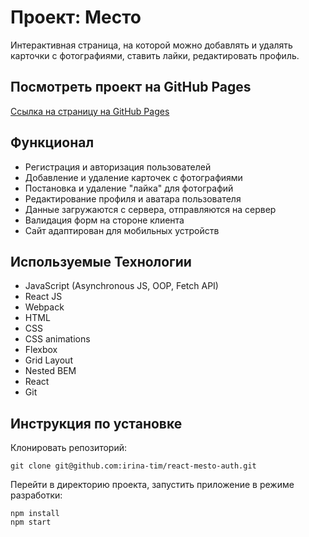 # Проект: Место

Интерактивная страница, на которой можно добавлять и удалять карточки с фотографиями, ставить лайки, редактировать профиль.

## Посмотреть проект на GitHub Pages

[Ссылка на страницу на GitHub Pages](https://irina-tim.github.io/sign-in)

## Функционал

- Регистрация и авторизация пользователей
- Добавление и удаление карточек с фотографиями
- Постановка и удаление "лайка" для фотографий
- Редактирование профиля и аватара пользователя
- Данные загружаются с сервера, отправляются на сервер
- Валидация форм на стороне клиента
- Сайт адаптирован для мобильных устройств

## Используемые Технологии

- JavaScript (Asynchronous JS, OOP, Fetch API)
- React JS
- Webpack
- HTML
- CSS
- СSS animations
- Flexbox
- Grid Layout
- Nested BEM
- React
- Git

## Инструкция по установке

Клонировать репозиторий:

```console
git clone git@github.com:irina-tim/react-mesto-auth.git
```

Перейти в директорию проекта, запустить приложение в режиме разработки:

```console
npm install
npm start
```

